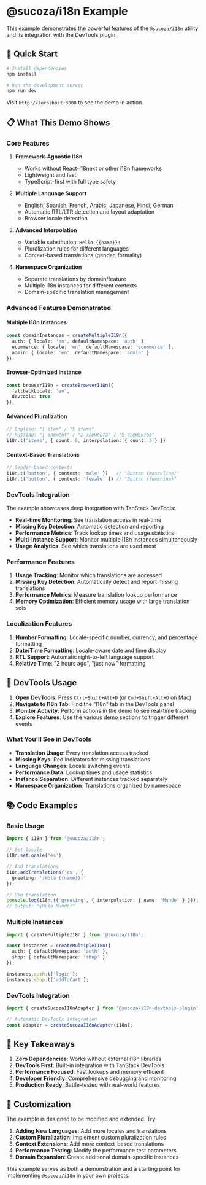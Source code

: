 # @sucoza/i18n Example

This example demonstrates the powerful features of the `@sucoza/i18n` utility and its integration with the DevTools plugin.

## 🚀 Quick Start

```bash
# Install dependencies
npm install

# Run the development server
npm run dev
```

Visit `http://localhost:3000` to see the demo in action.

## 📋 What This Demo Shows

### Core Features

1. **Framework-Agnostic I18n**
   - Works without React-i18next or other i18n frameworks
   - Lightweight and fast
   - TypeScript-first with full type safety

2. **Multiple Language Support**
   - English, Spanish, French, Arabic, Japanese, Hindi, German
   - Automatic RTL/LTR detection and layout adaptation
   - Browser locale detection

3. **Advanced Interpolation**
   - Variable substitution: `Hello {{name}}!`
   - Pluralization rules for different languages
   - Context-based translations (gender, formality)

4. **Namespace Organization**
   - Separate translations by domain/feature
   - Multiple i18n instances for different contexts
   - Domain-specific translation management

### Advanced Features Demonstrated

#### Multiple I18n Instances
```typescript
const domainInstances = createMultipleI18n({
  auth: { locale: 'en', defaultNamespace: 'auth' },
  ecommerce: { locale: 'en', defaultNamespace: 'ecommerce' },
  admin: { locale: 'en', defaultNamespace: 'admin' }
});
```

#### Browser-Optimized Instance
```typescript
const browserI18n = createBrowserI18n({
  fallbackLocale: 'en',
  devtools: true
});
```

#### Advanced Pluralization
```typescript
// English: "1 item" / "5 items"
// Russian: "1 элемент" / "2 элемента" / "5 элементов" 
i18n.t('items', { count: 5, interpolation: { count: 5 } })
```

#### Context-Based Translations
```typescript
// Gender-based contexts
i18n.t('button', { context: 'male' })   // "Button (masculine)"
i18n.t('button', { context: 'female' }) // "Button (feminine)"
```

### DevTools Integration

The example showcases deep integration with TanStack DevTools:

- **Real-time Monitoring**: See translation access in real-time
- **Missing Key Detection**: Automatic detection and reporting
- **Performance Metrics**: Track lookup times and usage statistics
- **Multi-Instance Support**: Monitor multiple i18n instances simultaneously
- **Usage Analytics**: See which translations are used most

### Performance Features

1. **Usage Tracking**: Monitor which translations are accessed
2. **Missing Key Detection**: Automatically detect and report missing translations
3. **Performance Metrics**: Measure translation lookup performance
4. **Memory Optimization**: Efficient memory usage with large translation sets

### Localization Features

1. **Number Formatting**: Locale-specific number, currency, and percentage formatting
2. **Date/Time Formatting**: Locale-aware date and time display
3. **RTL Support**: Automatic right-to-left language support
4. **Relative Time**: "2 hours ago", "just now" formatting

## 🧰 DevTools Usage

1. **Open DevTools**: Press `Ctrl+Shift+Alt+D` (or `Cmd+Shift+Alt+D` on Mac)
2. **Navigate to I18n Tab**: Find the "I18n" tab in the DevTools panel
3. **Monitor Activity**: Perform actions in the demo to see real-time tracking
4. **Explore Features**: Use the various demo sections to trigger different events

### What You'll See in DevTools

- **Translation Usage**: Every translation access tracked
- **Missing Keys**: Red indicators for missing translations
- **Language Changes**: Locale switching events
- **Performance Data**: Lookup times and usage statistics
- **Instance Separation**: Different instances tracked separately
- **Namespace Organization**: Translations organized by namespace

## 📚 Code Examples

### Basic Usage
```typescript
import { i18n } from '@sucoza/i18n';

// Set locale
i18n.setLocale('es');

// Add translations
i18n.addTranslations('es', {
  greeting: '¡Hola {{name}}!'
});

// Use translation
console.log(i18n.t('greeting', { interpolation: { name: 'Mundo' } }));
// Output: "¡Hola Mundo!"
```

### Multiple Instances
```typescript
import { createMultipleI18n } from '@sucoza/i18n';

const instances = createMultipleI18n({
  auth: { defaultNamespace: 'auth' },
  shop: { defaultNamespace: 'shop' }
});

instances.auth.t('login');
instances.shop.t('addToCart');
```

### DevTools Integration
```typescript
import { createSucozaI18nAdapter } from '@sucoza/i18n-devtools-plugin';

// Automatic DevTools integration
const adapter = createSucozaI18nAdapter(i18n);
```

## 🎯 Key Takeaways

1. **Zero Dependencies**: Works without external i18n libraries
2. **DevTools First**: Built-in integration with TanStack DevTools
3. **Performance Focused**: Fast lookups and memory efficient
4. **Developer Friendly**: Comprehensive debugging and monitoring
5. **Production Ready**: Battle-tested with real-world features

## 🔧 Customization

The example is designed to be modified and extended. Try:

1. **Adding New Languages**: Add more locales and translations
2. **Custom Pluralization**: Implement custom pluralization rules
3. **Context Extensions**: Add more context-based translations
4. **Performance Testing**: Modify the performance test parameters
5. **Domain Expansion**: Create additional domain-specific instances

This example serves as both a demonstration and a starting point for implementing `@sucoza/i18n` in your own projects.